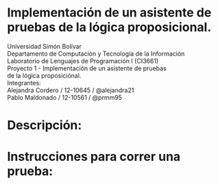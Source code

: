 # Implementación de un asistente de pruebas de la lógica proposicional.

Universidad Simón Bolívar  
Departamento de Computación y Tecnología de la Información  
Laboratorio de Lenguajes de Programación I (CI3661)  
Proyecto 1 - Implementación de un asistente de pruebas  
de la lógica proposiciónal.  
Integrantes:  
    Alejandra Cordero / 12-10645 / @alejandra21  
    Pablo Maldonado / 12-10561 / @prmm95

# Descripción:



# Instrucciones para correr una prueba:
